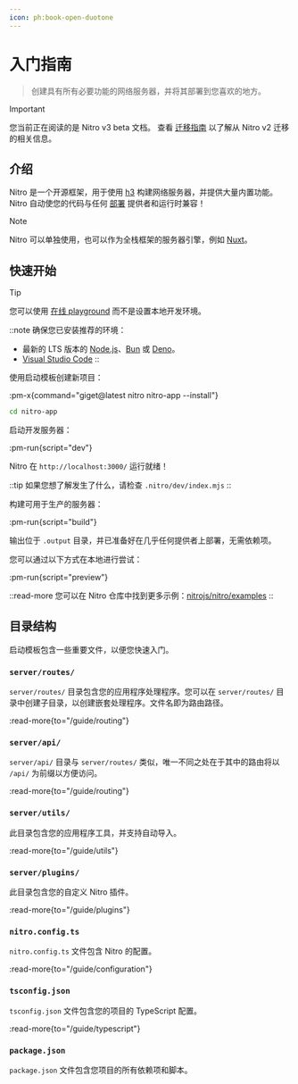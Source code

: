 ```yaml
---
icon: ph:book-open-duotone
---
```


# 入门指南

> 创建具有所有必要功能的网络服务器，并将其部署到您喜欢的地方。

> [!IMPORTANT]
> 您当前正在阅读的是 Nitro v3 beta 文档。
> 查看 [迁移指南](/guide/migration) 以了解从 Nitro v2 迁移的相关信息。

## 介绍

Nitro 是一个开源框架，用于使用 [h3](https://h3.zhcndoc.com) 构建网络服务器，并提供大量内置功能。
Nitro 自动使您的代码与任何 [部署](/deploy) 提供者和运行时兼容！

> [!NOTE]
> Nitro 可以单独使用，也可以作为全栈框架的服务器引擎，例如 [Nuxt](https://nuxt.zhcndoc.com)。

## 快速开始

> [!TIP]
> 您可以使用 [在线 playground](https://stackblitz.com/github/nitrojs/nitro/tree/main/examples/hello-world) 而不是设置本地开发环境。

::note
确保您已安装推荐的环境：

- 最新的 LTS 版本的 [Node.js](https://nodejs.org/en)、[Bun](https://bun.sh/) 或 [Deno](https://deno.com/)。
- [Visual Studio Code](https://code.visualstudio.com/)
::

使用启动模板创建新项目：

:pm-x{command="giget@latest nitro nitro-app --install"}

```sh
cd nitro-app
```

启动开发服务器：

:pm-run{script="dev"}

Nitro 在 `http://localhost:3000/` 运行就绪！

::tip
如果您想了解发生了什么，请检查 `.nitro/dev/index.mjs`
::

构建可用于生产的服务器：

:pm-run{script="build"}

输出位于 `.output` 目录，并已准备好在几乎任何提供者上部署，无需依赖项。

您可以通过以下方式在本地进行尝试：

:pm-run{script="preview"}

::read-more
您可以在 Nitro 仓库中找到更多示例：[nitrojs/nitro/examples](https://github.com/nitrojs/nitro/tree/main/examples)
::

## 目录结构

启动模板包含一些重要文件，以便您快速入门。

### `server/routes/`

`server/routes/` 目录包含您的应用程序处理程序。您可以在 `server/routes/` 目录中创建子目录，以创建嵌套处理程序。文件名即为路由路径。

:read-more{to="/guide/routing"}

### `server/api/`

`server/api/` 目录与 `server/routes/` 类似，唯一不同之处在于其中的路由将以 `/api/` 为前缀以方便访问。

:read-more{to="/guide/routing"}

### `server/utils/`

此目录包含您的应用程序工具，并支持自动导入。

:read-more{to="/guide/utils"}

### `server/plugins/`

此目录包含您的自定义 Nitro 插件。

:read-more{to="/guide/plugins"}

### `nitro.config.ts`

`nitro.config.ts` 文件包含 Nitro 的配置。

:read-more{to="/guide/configuration"}

### `tsconfig.json`

`tsconfig.json` 文件包含您的项目的 TypeScript 配置。

:read-more{to="/guide/typescript"}

### `package.json`

`package.json` 文件包含您项目的所有依赖项和脚本。
